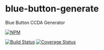 blue-button-generate
====================

Blue Button CCDA Generator

[![NPM](https://nodei.co/npm/blue-button-generate.png)](https://nodei.co/npm/blue-button-generate/)

[![Build Status](https://travis-ci.org/amida-tech/blue-button-generate.svg)](https://travis-ci.org/amida-tech/blue-button-generate)
[![Coverage Status](https://coveralls.io/repos/amida-tech/blue-button-generate/badge.png)](https://coveralls.io/r/amida-tech/blue-button-generate)
